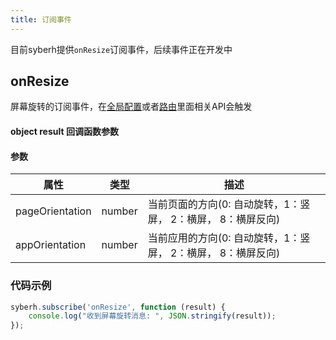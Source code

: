 ```yaml
---
title: 订阅事件
---
```


目前syberh提供`onResize`订阅事件，后续事件正在开发中

## onResize

屏幕旋转的订阅事件，在[全局配置](apis/app/setAppOrientation.html)或者[路由](apis/router/router.html)里面相关API会触发

#### object result 回调函数参数
#### 参数
| 属性     | 类型  | 描述                         |
| ---------- | ------- | ----------------------------------
| pageOrientation | number  | 当前页面的方向(0: 自动旋转，1：竖屏， 2：横屏， 8：横屏反向)  |
| appOrientation | number  | 当前应用的方向(0: 自动旋转，1：竖屏， 2：横屏， 8：横屏反向)  |


### 代码示例
``` javascript
syberh.subscribe('onResize', function (result) {
    console.log("收到屏幕旋转消息: ", JSON.stringify(result));
});
```